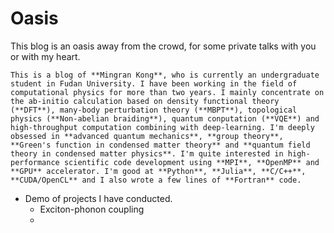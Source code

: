 # Oasis

This blog is an oasis away from the crowd, for some private talks with you or with my heart.

```{admonition} Brief Self Introduction
This is a blog of **Mingran Kong**, who is currently an undergraduate student in Fudan University. I have been working in the field of computational physics for more than two years. I mainly concentrate on the ab-initio calculation based on density functional theory (**DFT**), many-body perturbation theory (**MBPT**), topological physics (**Non-abelian braiding**), quantum conputation (**VQE**) and high-throughput computation combining with deep-learning. I'm deeply obsessed in **advanced quantum mechanics**, **group theory**, **Green's function in condensed matter theory** and **quantum field theory in condensed matter physics**. I'm quite interested in high-performance scientific code development using **MPI**, **OpenMP** and **GPU** accelerator. I'm good at **Python**, **Julia**, **C/C++**, **CUDA/OpenCL** and I also wrote a few lines of **Fortran** code.
```

- Demo of projects I have conducted.
  - Exciton-phonon coupling 
  -  